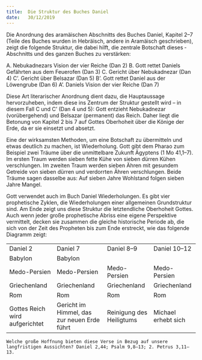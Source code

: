 ```yaml
---
title:  Die Struktur des Buches Daniel
date:   30/12/2019
---
```


Die Anordnung des aramäischen Abschnitts des Buches Daniel, Kapitel 2–7 (Teile des Buches wurden in Hebräisch, andere in Aramäisch geschrieben), zeigt die folgende Struktur, die dabei hilft, die zentrale Botschaft dieses ­Abschnitts und des ganzen Buches zu verstärken:

A. Nebukadnezars Vision der vier Reiche (Dan 2)
B. Gott rettet Daniels Gefährten aus dem Feuerofen (Dan 3)
C. Gericht über Nebukadnezar (Dan 4)
C’. Gericht über Belsazar (Dan 5)
B’. Gott rettet Daniel aus der Löwengrube (Dan 6)
A’. Daniels Vision der vier Reiche (Dan 7)

Diese Art literarischer Anordnung dient dazu, die Hauptaussage hervorzuheben, indem diese ins Zentrum der Struktur gestellt wird – in diesem Fall C und C’ (Dan 4 und 5): Gott entzieht Nebukadnezar (vorübergehend) und Belsazar (permanent) das Reich. Daher liegt die Betonung von Kapitel 2 bis 7 auf Gottes Oberhoheit über die Könige der Erde, da er sie einsetzt und absetzt.

Eine der wirksamsten Methoden, um eine Botschaft zu übermitteln und etwas deutlich zu machen, ist Wiederholung. Gott gibt dem Pharao zum Beispiel zwei Träume über die unmittelbare Zukunft Ägyptens (1 Mo 41,1–7). Im ersten Traum werden sieben fette Kühe von sieben dürren Kühen verschlungen. Im zweiten Traum werden sieben Ähren mit gesundem Getreide von sieben dürren und verdorrten Ähren verschlungen. Beide Träume sagen dasselbe aus: Auf sieben Jahre Wohlstand folgen sieben Jahre Mangel.

Gott verwendet auch im Buch Daniel Wiederholungen. Es gibt vier prophetische Zyklen, die Wiederholungen einer allgemeinen Grundstruktur sind. Am Ende zeigt uns diese Struktur die letztendliche Oberhoheit Gottes. Auch wenn jeder große prophetische Abriss eine eigene Perspektive vermittelt, ­decken sie zusammen die gleiche historische Periode ab, die sich von der Zeit des Propheten bis zum Ende erstreckt, wie das folgende Diagramm zeigt:

|||||
|---|---|---|---|
| Daniel 2 | Daniel 7 | Daniel 8–9 | Daniel 10–12 |
| Babylon | Babylon | | |
| Medo-Persien | Medo-Persien | Medo-Persien | Medo-Persien |
| Griechenland | Griechenland | Griechenland | Griechenland |
| Rom | Rom | Rom | Rom |
| Gottes Reich wird aufgerichtet | Gericht im Himmel, das zur neuen Erde führt | Reinigung des Heiligtums | Michael erhebt sich |

`Welche große Hoffnung bieten diese Verse in Bezug auf unsere langfristigen Aussichten? Daniel 2,44; Psalm 9,8–13; 2. Petrus 3,11–13.`